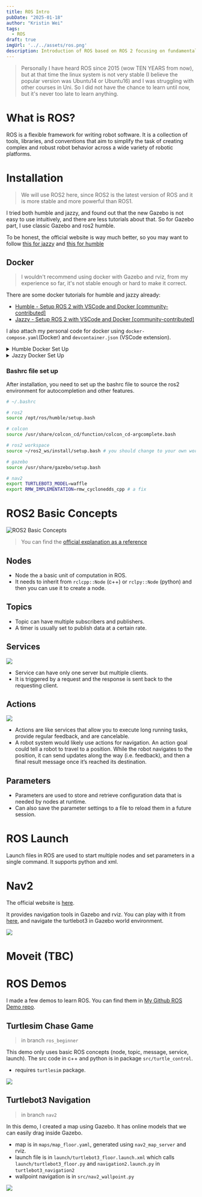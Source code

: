 ```yaml
---
title: ROS Intro 
pubDate: "2025-01-18"
author: "Kristin Wei"
tags:
  - ROS
draft: true 
imgUrl: '../../assets/ros.png'
description: Introduction of ROS based on ROS 2 focusing on fundamentals and basic concepts, including nodes, topics, services, actions, and parameters with Demo.
---
```

> Personally I have heard ROS since 2015 (wow TEN YEARS from now), but at that time the linux system is not very stable (I believe the popular version was Ubuntu14 or Ubuntu16) and I was struggling with other courses in Uni. So I did not have the chance to learn until now, but it's never too late to learn anything.

# What is ROS?
ROS is a flexible framework for writing robot software. It is a collection of tools, libraries, and conventions that aim to simplify the task of creating complex and robust robot behavior across a wide variety of robotic platforms.


# Installation
> We will use ROS2 here, since ROS2 is the latest version of ROS and it is more stable and more powerful than ROS1.

I tried both humble and jazzy, and found out that the new Gazebo is not easy to use intuitively, and there are less tutorials about that. So for Gazebo part, I use classic Gazebo and ros2 humble.

To be honest, the official website is way much better, so you may want to follow [this for jazzy](http://docs.ros.org/en/jazzy/Installation/Ubuntu-Install-Debs.html) and [this for humble](http://docs.ros.org/en/humble/Installation/Ubuntu-Install-Debs.html)

## Docker
> I wouldn't recommend using docker with Gazebo and rviz, from my experience so far, it's not stable enough or hard to make it correct.

There are some docker tutorials for humble and jazzy already:
- [Humble - Setup ROS 2 with VSCode and Docker [community-contributed]](https://docs.ros.org/en/humble/How-To-Guides/Setup-ROS-2-with-VSCode-and-Docker-Container.html)
- [Jazzy - Setup ROS 2 with VSCode and Docker [community-contributed]](https://docs.ros.org/en/jazzy/How-To-Guides/Setup-ROS-2-with-VSCode-and-Docker-Container.html)

I also attach my personal code for docker using `docker-compose.yaml`(Docker) and `devcontainer.json` (VSCode extension).

<details>
<summary>Humble Docker Set Up</summary>

```json
// devcontainer.json
{
  "name": "ROS 2 Development Container",
  "privileged": true,
  "remoteUser": "kristin",
  "dockerComposeFile": "docker-compose.yaml",
  "service": "devcontainer",
  "workspaceFolder": "/home/kristin/ros2_ws", // you should change to your own workspace
  "customizations": {
      "vscode": {
          "extensions": [
              "ms-vscode.cpptools-extension-pack",
              "twxs.cmake",
              "donjayamanne.python-extension-pack",
              "eamodio.gitlens",
              "ms-iot.vscode-ros",
              "ms-azuretools.vscode-docker",
              "ms-python.black-formatter",
              "smilerobotics.urdf",
              "redhat.vscode-xml"
          ]
      }
  },
  "postCreateCommand": "sudo rosdep update && sudo rosdep install --from-paths src --ignore-src -y && sudo chown -R $(whoami) /home/kristin/ros2_ws/" // you should change to your own workspace
}
```

```yaml
# ./devcontainer/docker-compose.yaml
services:
  devcontainer:
    build:
      context: .
      dockerfile: Dockerfile
      args:
        - USERNAME=kristin # you should change to your own username
    image: vac611/ros2_humble_gazebo:latest # you should change to your own image name
    container_name: vac611_ros2_humble_gazebo # you should change to your own container name
    volumes:
      - /home/kristin/ros2_ws:/home/kristin/ros2_ws:rw # you should change to your own workspace path
      - type: bind
        source: /tmp/.X11-unix
        target: /tmp/.X11-unix
        consistency: cached
      - type: bind
        source: /dev/dri
        target: /dev/dri
        consistency: cached
    command: sleep infinity
    network_mode: host
    pid: host
    ipc: host
    environment:
      - DISPLAY=unix:0
      - ROS_AUTOMATIC_DISCOVERY_RANGE=LOCALHOST
      - ROS_DOMAIN_ID=42
    privileged: true
```

</details>

<details>
<summary>Jazzy Docker Set Up</summary>

```json
// .devcontainer/devcontainer.json
{
    "name": "ROS 2 Development Container",
    "privileged": true,
    "remoteUser": "kristin",
    "dockerComposeFile": "docker-compose.yaml",
    "service": "devcontainer",
    "workspaceFolder": "/home/kristin/ros2_ws", // you should change to your own workspace path
    "customizations": {
        "vscode": {
            "extensions": [
                "ms-vscode.cpptools-extension-pack",
                "twxs.cmake",
                "donjayamanne.python-extension-pack",
                "eamodio.gitlens",
                "ms-iot.vscode-ros",
                "ms-azuretools.vscode-docker",
                "ms-python.black-formatter",
                "smilerobotics.urdf",
                "redhat.vscode-xml"
            ]
        }
    },
    "postCreateCommand": "sudo rosdep update && sudo rosdep install --from-paths src --ignore-src -y && sudo chown -R $(whoami) /home/kristin/ros2_ws/" // you should change to your own workspace path
}
```

```yaml
# .devcontainer/docker-compose.yaml
services:
  devcontainer:
    build:
      context: .
      dockerfile: Dockerfile
      args:
        - USERNAME=kristin # you should change to your own username
    image: vac611/ros2_jazzy_gazebo:latest # you should change to your own image name
    container_name: vac611_ros2_jazzy_gazebo # you should change to your own container name
    volumes:
      - /home/kristin/ros2_ws:/home/kristin/ros2_ws:rw # you should change to your own workspace path
      - type: bind
        source: /tmp/.X11-unix
        target: /tmp/.X11-unix
        consistency: cached
      - type: bind
        source: /dev/dri
        target: /dev/dri
        consistency: cached
    command: sleep infinity
    network_mode: host
    pid: host
    ipc: host
    environment:
      - DISPLAY=unix:0
      - ROS_AUTOMATIC_DISCOVERY_RANGE=LOCALHOST
      - ROS_DOMAIN_ID=42
    privileged: true
```
</details>

### Bashrc file set up
After installation, you need to set up the bashrc file to source the ros2 environment for autocompletion and other features.
```bash
# ~/.bashrc

# ros2
source /opt/ros/humble/setup.bash

# colcon
source /usr/share/colcon_cd/function/colcon_cd-argcomplete.bash

# ros2 workspace 
source ~/ros2_ws/install/setup.bash # you should change to your own workspace path

# gazebo
source /usr/share/gazebo/setup.bash

# nav2
export TURTLEBOT3_MODEL=waffle
export RMW_IMPLEMENTATION=rmw_cyclonedds_cpp # a fix
```

# ROS2 Basic Concepts
![ROS2 Basic Concepts](../../assets/ros_concepts.gif)
> You can find the [official explanation as a reference](https://wiki.ros.org/Nodes)

## Nodes
  - Node the a basic unit of computation in ROS. 
  - It needs to inherit from `rclcpp::Node` (c++) or `rclpy::Node` (python) and then you can use it to create a node.

## Topics
  - Topic can have multiple subscribers and publishers. 
  - A timer is usually set to publish data at a certain rate.

## Services
    
  ![](../../assets/ros_service.gif)

  - Service can have only one server but multiple clients.
  - It is triggered by a request and the response is sent back to the requesting client.

## Actions
  ![](../../assets/ros_action_re.gif)

  - Actions are like services that allow you to execute long running tasks, provide regular feedback, and are cancelable.
  - A robot system would likely use actions for navigation. An action goal could tell a robot to travel to a position. While the robot navigates to the position, it can send updates along the way (i.e. feedback), and then a final result message once it’s reached its destination.

## Parameters
  - Parameters are used to store and retrieve configuration data that is needed by nodes at runtime.
  - Can also save the parameter settings to a file to reload them in a future session.

# ROS Launch
Launch files in ROS are used to start multiple nodes and set parameters in a single command. It supports python and xml.

# Nav2
The official website is [here](https://docs.nav2.org/).

It provides navigation tools in Gazebo and rviz. You can play with it from [here](https://docs.nav2.org/getting_started/index.html#navigating), and navigate the turtlebot3 in Gazebo world environment.

![](../../assets/ros_nav2.gif)

# Moveit (TBC)



# ROS Demos
I made a few demos to learn ROS. You can find them in [My Github ROS Demo repo](https://github.com/Kexin-Wei/LearnROS).

## Turtlesim Chase Game
> in branch `ros_beginner`

This demo only uses basic ROS concepts (node, topic, message, service, launch).
The src code in c++ and python is in package `src/turtle_control`.
- requires `turtlesim` package.

![](../../assets/ros_turtle_chase.gif)

## Turtlebot3 Navigation
> in branch `nav2`

In this demo, I created a map using Gazebo. It has online models that we can easily drag inside Gazebo.
- map is in `maps/map_floor.yaml`, generated using `nav2_map_server` and rviz.
- launch file is in `launch/turtlebot3_floor.launch.xml` which calls `launch/turtlebot3_floor.py` and `navigation2.launch.py` in `turtlebot3_navigation2`
- wallpoint navigation is in `src/nav2_wallpoint.py`

![](../../assets/ros_turtle_nav.gif)
